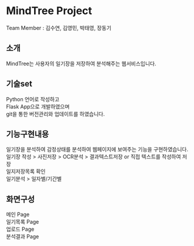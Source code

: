 # MindTree Project
Team Member : 김수연, 김영민, 박태영, 장동기  
 
## 소개
MindTree는 사용자의 일기장을 저장하여 분석해주는 웹서비스입니다.  
 
## 기술set
Python 언어로 작성하고  
Flask App으로 개발하였으며  
git을 통한 버전관리와 업데이트를 하였습니다.  
 
## 기능구현내용
일기장을 분석하여 감정상태를 분석하여 웹페이지에 보여주는 기능을 구현하였습니다.  
일기장 작성 > 사진저장 > OCR분석 > 결과텍스트저장 or 직접 텍스트를 작성하여 저장  
일지저장목록 확인  
일기분석 > 일자별/기간별  
 
## 화면구성
메인 Page  
일기목록 Page  
업로드 Page  
분석결과 Page  
